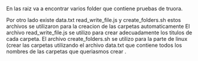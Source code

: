 En las raiz va a encontrar varios folder que contiene pruebas de truora.

Por otro lado existe data.txt read_write_file.js y create_folders.sh estos archivos se utilizaron para la creacion de las carpetas automaticamente
El archivo read_write_file.js se utilizo para crear adecuadamente los titulos de cada carpeta.
El archivo create_folders.sh se utilizo para la parte de linux (crear las carpetas utilizando el archivo data.txt que contiene todos los nombres de las carpetas que
queriasmos crear .
